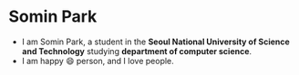 # Somin Park

* I am Somin Park, a student in the **Seoul National University of Science and Technology** studying __department of computer science__.
* I am happy :smile: person, and I love people.
